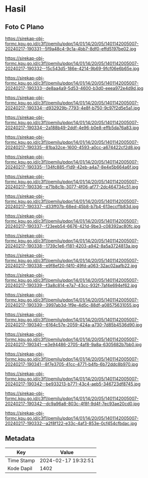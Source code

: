 # Hasil

## Foto C Plano

https://sirekap-obj-formc.kpu.go.id/c3f1/pemilu/pdpr/14/01/14/20/05/1401142005007-20240217-190331--5f9a48c4-9c1a-4bb7-8df0-effd5197be02.jpg

https://sirekap-obj-formc.kpu.go.id/c3f1/pemilu/pdpr/14/01/14/20/05/1401142005007-20240217-190332--15c543d5-186e-4214-9b69-9fcf06e6b65e.jpg

https://sirekap-obj-formc.kpu.go.id/c3f1/pemilu/pdpr/14/01/14/20/05/1401142005007-20240217-190333--de8aa4a9-5d53-4600-b3d0-eeea972e4d9d.jpg

https://sirekap-obj-formc.kpu.go.id/c3f1/pemilu/pdpr/14/01/14/20/05/1401142005007-20240217-190334--d932929b-7793-4e8f-b750-9c97f2d5e5a1.jpg

https://sirekap-obj-formc.kpu.go.id/c3f1/pemilu/pdpr/14/01/14/20/05/1401142005007-20240217-190334--2a188b49-2ddf-4e96-b0e8-effb5da76a83.jpg

https://sirekap-obj-formc.kpu.go.id/c3f1/pemilu/pdpr/14/01/14/20/05/1401142005007-20240217-190335--81ba32ce-1600-4593-a0cc-a674422cf2d8.jpg

https://sirekap-obj-formc.kpu.go.id/c3f1/pemilu/pdpr/14/01/14/20/05/1401142005007-20240217-190335--134fc885-f1d9-42eb-a4a7-8e4e5b664a6f.jpg

https://sirekap-obj-formc.kpu.go.id/c3f1/pemilu/pdpr/14/01/14/20/05/1401142005007-20240217-190336--e71b8c1b-3077-4f06-af77-2dc464734c51.jpg

https://sirekap-obj-formc.kpu.go.id/c3f1/pemilu/pdpr/14/01/14/20/05/1401142005007-20240217-190337--d33ff07b-68ed-45b8-b7b4-613eccf1b83d.jpg

https://sirekap-obj-formc.kpu.go.id/c3f1/pemilu/pdpr/14/01/14/20/05/1401142005007-20240217-190337--f23eeb54-6676-421d-9be3-c08392ac80fc.jpg

https://sirekap-obj-formc.kpu.go.id/c3f1/pemilu/pdpr/14/01/14/20/05/1401142005007-20240217-190338--1739c1e6-f181-4203-a942-8a5a3724813a.jpg

https://sirekap-obj-formc.kpu.go.id/c3f1/pemilu/pdpr/14/01/14/20/05/1401142005007-20240217-190338--e9f8ef20-f4f0-49fd-a063-32ac02aafb22.jpg

https://sirekap-obj-formc.kpu.go.id/c3f1/pemilu/pdpr/14/01/14/20/05/1401142005007-20240217-190339--f3a8c814-e7a7-43cc-932f-7af4e694ef62.jpg

https://sirekap-obj-formc.kpu.go.id/c3f1/pemilu/pdpr/14/01/14/20/05/1401142005007-20240217-190339--3997ab3d-1f9e-4d5c-88df-a08575631055.jpg

https://sirekap-obj-formc.kpu.go.id/c3f1/pemilu/pdpr/14/01/14/20/05/1401142005007-20240217-190340--6164c57e-2059-424a-a730-7d85b4536d90.jpg

https://sirekap-obj-formc.kpu.go.id/c3f1/pemilu/pdpr/14/01/14/20/05/1401142005007-20240217-190341--e3e94486-2705-4af8-9a8a-6305682b7bb0.jpg

https://sirekap-obj-formc.kpu.go.id/c3f1/pemilu/pdpr/14/01/14/20/05/1401142005007-20240217-190341--8f7e3705-41cc-4771-b4fb-6b72ddc8b970.jpg

https://sirekap-obj-formc.kpu.go.id/c3f1/pemilu/pdpr/14/01/14/20/05/1401142005007-20240217-190342--be933213-b771-43c4-aeb5-346723df8745.jpg

https://sirekap-obj-formc.kpu.go.id/c3f1/pemilu/pdpr/14/01/14/20/05/1401142005007-20240217-190342--dc9a96a8-803c-4f8f-9d4f-7ec93ae20cd0.jpg

https://sirekap-obj-formc.kpu.go.id/c3f1/pemilu/pdpr/14/01/14/20/05/1401142005007-20240217-190332--a2f8f122-e33c-4af3-853e-0cf454cfbdac.jpg


## Metadata

| Key        | Value               |
| ---------- | ------------------- |
| Time Stamp | 2024-02-17 19:32:51 |
| Kode Dapil | 1402                |



